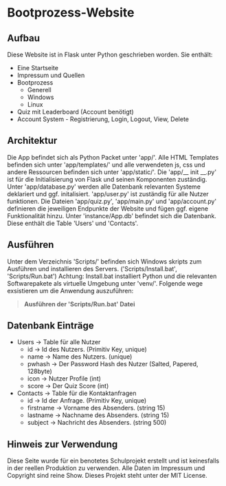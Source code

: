 # Bootprozess-Website

## Aufbau
Diese Website ist in Flask unter Python geschrieben worden. Sie enthält:
- Eine Startseite
- Impressum und Quellen
- Bootprozess
    - Generell
    - Windows
    - Linux
- Quiz mit Leaderboard (Account benötigt)
- Account System - Registrierung, Login, Logout, View, Delete

## Architektur
Die App befindet sich als Python Packet unter 'app/'. Alle HTML Templates befinden sich unter 'app/templates/' und alle verwendeten js, css und andere Ressourcen befinden sich unter 'app/static/'.
Die 'app/__ init __.py' ist für die Initialisierung von Flask und seinen Komponenten zuständig. Unter 'app/database.py' werden alle Datenbank relevanten Systeme deklariert und ggf. initalisiert. 'app/user.py' ist zuständig für alle Nutzer funktionen. Die Dateien 'app/quiz.py', 'app/main.py' und 'app/account.py' definieren die jeweiligen Endpunkte der Website und fügen ggf. eigene Funktionalität hinzu.
Unter 'instance/App.db' befindet sich die Datenbank. Diese enthält die Table 'Users' und 'Contacts'.

## Ausführen
Unter dem Verzeichnis 'Scripts/' befinden sich Windows skripts zum Ausführen und installieren des Servers. ('Scripts/Install.bat', 'Scripts/Run.bat')
Achtung: Install.bat installiert Python und die relevanten Softwarepakete als virtuelle Umgebung unter 'venv/'. Folgende wege exsistieren um die Anwendung auszuführen:
>**Ausführen der 'Scripts/Run.bat' Datei**

## Datenbank Einträge

+ Users → Table für alle Nutzer
  + id → Id des Nutzers. (Primitiv Key, unique)
  + name → Name des Nutzers. (unique)
  + pwhash → Der Password Hash des Nutzer (Salted, Papered, 128byte)
  + icon → Nutzer Profile (int)
  + score → Der Quiz Score (int)
+ Contacts → Table für die Kontaktanfragen
  + id → Id der Anfrage. (Primitiv Key, unique)
  + firstname → Vorname des Absenders. (string 15)
  + lastname → Nachname des Absenders. (string 15)
  + subject → Nachricht des Absenders. (string 500)

## Hinweis zur Verwendung
Diese Seite wurde für ein benotetes Schulprojekt erstellt und ist keinesfalls in der reellen Produktion zu verwenden. 
Alle Daten im Impressum und Copyright sind reine Show. Dieses Projekt steht unter der MIT License.
